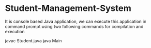 # Student-Management-System
It is console based Java application, we can execute this application in command prompt using  two following commands for compilation and execution

javac Student.java
java Main

